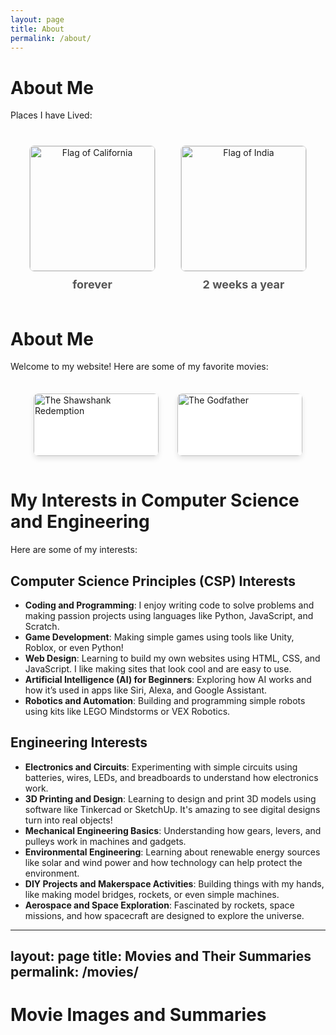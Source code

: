 ```yaml
---
layout: page
title: About
permalink: /about/
---
```


# About Me
Places I have Lived:

<div style="display: flex; justify-content: center; align-items: center; margin-top: 20px;">
  
  <!-- California Flag -->
  <div style="text-align: center; margin: 20px;">
    <img src="https://upload.wikimedia.org/wikipedia/commons/0/01/Flag_of_California.svg" alt="Flag of California" style="width: 200px; height: auto; border: 1px solid #ddd; border-radius: 8px;">
    <div style="font-size: 18px; font-weight: bold; color: #555; margin-top: 10px;">forever</div>
  </div>

  <!-- India Flag -->
  <div style="text-align: center; margin: 20px;">
    <img src="https://upload.wikimedia.org/wikipedia/en/4/41/Flag_of_India.svg" alt="Flag of India" style="width: 200px; height: auto; border: 1px solid #ddd; border-radius: 8px;">
    <div style="font-size: 18px; font-weight: bold; color: #555; margin-top: 10px;">2 weeks a year</div>
  </div>

</div>


# About Me

Welcome to my website! Here are some of my favorite movies:

<div style="display: flex; flex-wrap: wrap; justify-content: center; margin-top: 20px;">

  <!-- Movie 1 -->
  <div style="background-color: white; border-radius: 8px; box-shadow: 0 4px 8px rgba(0, 0, 0, 0.1); margin: 15px; width: 200px; overflow: hidden; transition: transform 0.2s;">
      <img src="https://m.media-amazon.com/images/I/51NiGlapXlL._AC_.jpg" alt="The Shawshank Redemption" style="width: 100%; height: auto;">
      <div style="padding: 10px; font-size: 18px; font-weight: bold; color: #555;">The Shawshank Redemption</div>
  </div>

  <!-- Movie 2 -->
  <div style="background-color: white; border-radius: 8px; box-shadow: 0 4px 8px rgba(0, 0, 0, 0.1); margin: 15px; width: 200px; overflow: hidden; transition: transform 0.2s;">
      <img src="https://m.media-amazon.com/images/I/51oBxmV-dML._AC_.jpg" alt="The Godfather" style="width: 100%; height: auto;">
      <div style="padding: 10px; font-size: 18px; font-weight: bold; color: #555;">The Matrix</div>
  </div>

</div>

# My Interests in Computer Science and Engineering

Here are some of my interests: 

## Computer Science Principles (CSP) Interests

- **Coding and Programming**: I enjoy writing code to solve problems and making passion projects using languages like Python, JavaScript, and Scratch.
- **Game Development**: Making simple games using tools like Unity, Roblox, or even Python! 
- **Web Design**: Learning to build my own websites using HTML, CSS, and JavaScript. I like making sites that look cool and are easy to use.
- **Artificial Intelligence (AI) for Beginners**: Exploring how AI works and how it’s used in apps like Siri, Alexa, and Google Assistant.
- **Robotics and Automation**: Building and programming simple robots using kits like LEGO Mindstorms or VEX Robotics.

## Engineering Interests

- **Electronics and Circuits**: Experimenting with simple circuits using batteries, wires, LEDs, and breadboards to understand how electronics work.
- **3D Printing and Design**: Learning to design and print 3D models using software like Tinkercad or SketchUp. It's amazing to see digital designs turn into real objects!
- **Mechanical Engineering Basics**: Understanding how gears, levers, and pulleys work in machines and gadgets.
- **Environmental Engineering**: Learning about renewable energy sources like solar and wind power and how technology can help protect the environment.
- **DIY Projects and Makerspace Activities**: Building things with my hands, like making model bridges, rockets, or even simple machines.
- **Aerospace and Space Exploration**: Fascinated by rockets, space missions, and how spacecraft are designed to explore the universe.


---
layout: page
title: Movies and Their Summaries
permalink: /movies/
---

# Movie Images and Summaries

<div id="movie-summaries">
  <!-- Summaries and images will be loaded here dynamically -->
</div>

<script>
// JavaScript to fetch movie summaries and images from Wikipedia

async function fetchWikipediaInfo() {
  const terms = ["Jurassic Park (film)", "Avengers (2012 film)"];
  const movieContainer = document.getElementById("movie-summaries");

  for (const term of terms) {
    const url = `https://en.wikipedia.org/api/rest_v1/page/summary/${encodeURIComponent(term)}`;
    try {
      const response = await fetch(url);
      const data = await response.json();

      // Create a new div element to hold each movie's information
      const movieElement = document.createElement("div");
      movieElement.style.marginBottom = "40px"; // Add some space between movie sections

      // Add movie title
      const titleElement = document.createElement("h2");
      titleElement.textContent = data.title;
      movieElement.appendChild(titleElement);

      // Add movie summary
      const summaryElement = document.createElement("p");
      summaryElement.textContent = data.extract;
      movieElement.appendChild(summaryElement);

      // Add movie image if available
      if (data.thumbnail && data.thumbnail.source) {
        const imgElement = document.createElement("img");
        imgElement.src = data.thumbnail.source;
        imgElement.alt = data.title;
        imgElement.style.width = "200px"; // Resize image for display
        imgElement.style.height = "auto";
        movieElement.appendChild(imgElement);
      }

      // Add a link to read more on Wikipedia
      const linkElement = document.createElement("a");
      linkElement.href = data.content_urls.desktop.page;
      linkElement.target = "_blank"; // Open in a new tab
      linkElement.textContent = "Read more on Wikipedia";
      movieElement.appendChild(linkElement);

      // Append the movie element to the container
      movieContainer.appendChild(movieElement);
    } catch (error) {
      console.error("Error fetching Wikipedia summary:", error);
    }
  }
}

// Call the function to fetch and display movie summaries and images
fetchWikipediaInfo();
</script>



